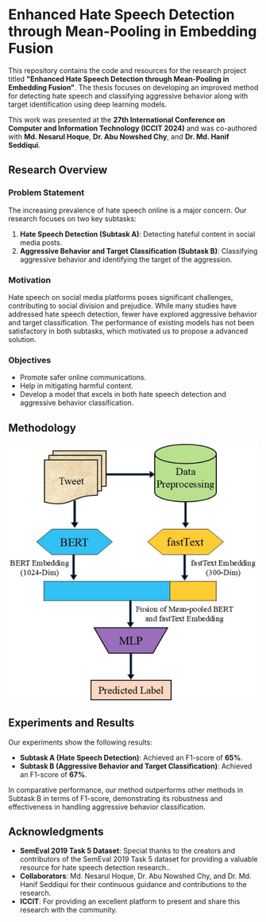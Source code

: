 # Enhanced Hate Speech Detection through Mean-Pooling in Embedding Fusion

This repository contains the code and resources for the research project titled **"Enhanced Hate Speech Detection through Mean-Pooling in Embedding Fusion"**. The thesis focuses on developing an improved method for detecting hate speech and classifying aggressive behavior along with target identification using deep learning models.

This work was presented at the **27th International Conference on Computer and Information Technology (ICCIT 2024)** and was co-authored with **Md. Nesarul Hoque**, **Dr. Abu Nowshed Chy**, and **Dr. Md. Hanif Seddiqui**.

## Research Overview

### Problem Statement
The increasing prevalence of hate speech online is a major concern. Our research focuses on two key subtasks:
1. **Hate Speech Detection (Subtask A)**: Detecting hateful content in social media posts.
2. **Aggressive Behavior and Target Classification (Subtask B)**: Classifying aggressive behavior and identifying the target of the aggression.

### Motivation
Hate speech on social media platforms poses significant challenges, contributing to social division and prejudice. While many studies have addressed hate speech detection, fewer have explored aggressive behavior and target classification. The performance of existing models has not been satisfactory in both subtasks, which motivated us to propose a advanced solution.

### Objectives
- Promote safer online communications.
- Help in mitigating harmful content.
- Develop a model that excels in both hate speech detection and aggressive behavior classification.

## Methodology
![Model Architecture](images/finalmodel.jpg)

## Experiments and Results

Our experiments show the following results:
- **Subtask A (Hate Speech Detection)**: Achieved an F1-score of **65%**.
- **Subtask B (Aggressive Behavior and Target Classification)**: Achieved an F1-score of **67%**.

In comparative performance, our method outperforms other methods in Subtask B in terms of F1-score, demonstrating its robustness and effectiveness in handling aggressive behavior classification.

## Acknowledgments

- **SemEval 2019 Task 5 Dataset**: Special thanks to the creators and contributors of the SemEval 2019 Task 5 dataset for providing a valuable resource for hate speech detection research..
- **Collaborators**: Md. Nesarul Hoque, Dr. Abu Nowshed Chy, and Dr. Md. Hanif Seddiqui for their continuous guidance and contributions to the research.
- **ICCIT**: For providing an excellent platform to present and share this research with the community.
